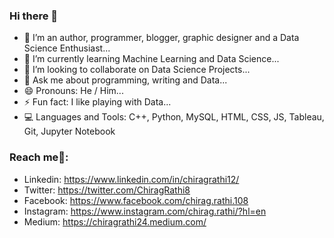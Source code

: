 ### Hi there 👋
- 🔭 I’m an author, programmer, blogger, graphic designer and a Data Science Enthusiast...
- 🌱 I’m currently learning Machine Learning and Data Science...
- 👯 I’m looking to collaborate on Data Science Projects...
- 💬 Ask me about programming, writing and Data...
- 😄 Pronouns: He / Him...
- ⚡ Fun fact: I like playing with Data...
- 💻 Languages and Tools: C++, Python, MySQL, HTML, CSS, JS, Tableau, Git, Jupyter Notebook
### Reach me🤙:
- Linkedin: https://www.linkedin.com/in/chiragrathi12/
- Twitter: https://twitter.com/ChiragRathi8
- Facebook: https://www.facebook.com/chirag.rathi.108
- Instagram: https://www.instagram.com/chirag.rathi/?hl=en
- Medium: https://chiragrathi24.medium.com/ 

<!--
**chiragrathi24/chiragrathi24** is a ✨ _special_ ✨ repository because its `README.md` (this file) appears on your GitHub profile.

Here are some ideas to get you started:

- 🔭 I’m currently working on ...
- 🌱 I’m currently learning ...
- 👯 I’m looking to collaborate on ...
- 🤔 I’m looking for help with ...
- 💬 Ask me about ...
- 📫 How to reach me: ...
- 😄 Pronouns: ...
- ⚡ Fun fact: ...
-->
